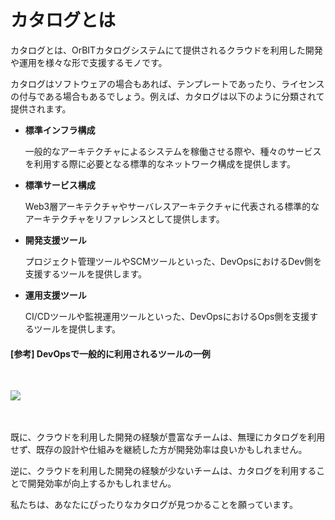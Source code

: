 # カタログとは
カタログとは、OrBITカタログシステムにて提供されるクラウドを利用した開発や運用を様々な形で支援するモノです。

カタログはソフトウェアの場合もあれば、テンプレートであったり、ライセンスの付与である場合もあるでしょう。例えば、カタログは以下のように分類されて提供されます。

- **標準インフラ構成**

    一般的なアーキテクチャによるシステムを稼働させる際や、種々のサービスを利用する際に必要となる標準的なネットワーク構成を提供します。

- **標準サービス構成**

    Web3層アーキテクチャやサーバレスアーキテクチャに代表される標準的なアーキテクチャをリファレンスとして提供します。

- **開発支援ツール**

    プロジェクト管理ツールやSCMツールといった、DevOpsにおけるDev側を支援するツールを提供します。
　
- **運用支援ツール**

    CI/CDツールや監視運用ツールといった、DevOpsにおけるOps側を支援するツールを提供します。


#### [参考] DevOpsで一般的に利用されるツールの一例
<br>

![](https://www.qasource.com/skin/images/expertise/devops/devops-tools.jpg)


<br><br>
既に、クラウドを利用した開発の経験が豊富なチームは、無理にカタログを利用せず、既存の設計や仕組みを継続した方が開発効率は良いかもしれません。

逆に、クラウドを利用した開発の経験が少ないチームは、カタログを利用することで開発効率が向上するかもしれません。

私たちは、あなたにぴったりなカタログが見つかることを願っています。

<Footer />